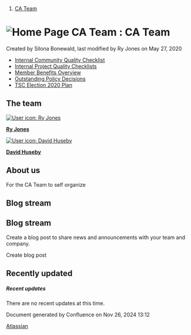 1. [CA Team](index.html)

# ![Home Page](images/icons/contenttypes/home_page_16.png) CA Team : CA Team

Created by Silona Bonewald, last modified by Ry Jones on May 27, 2020

- [Internal Community Quality Checklist](Internal-Community-Quality-Checklist_20156224.html)
- [Internal Project Quality Checklists](Internal-Project-Quality-Checklists_20154132.html)
- [Member Benefits Overview](Member-Benefits-Overview_20154140.html)
- [Outstanding Policy Decisions](Outstanding-Policy-Decisions_20154120.html)
- [TSC Election 2020 Plan](TSC-Election-2020-Plan_20156232.html)

## The team

  

[![User icon: Ry Jones](aa-avatar/89945238832234940249)](https://lf-hyperledger.atlassian.net/wiki/people/557058:078cecfc-fb17-4d9a-8759-b5b74efa6850?ref=confluence)

[**Ry Jones**](mailto:rjones@linuxfoundation.org)

[![User icon: David Huseby](aa-avatar/5c81ef6e187e8e0b95b0b1e9)](https://lf-hyperledger.atlassian.net/wiki/people/5c81ef6e187e8e0b95b0b1e9?ref=confluence)

[**David Huseby**](mailto:dhuseby@linuxfoundation.org)

## About us

For the CA Team to self organize

## Blog stream

## Blog stream

Create a blog post to share news and announcements with your team and company.

Create blog post

## Recently updated

##### Recent updates

There are no recent updates at this time.

Document generated by Confluence on Nov 26, 2024 13:12

[Atlassian](http://www.atlassian.com/)
